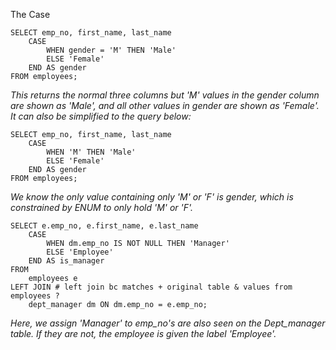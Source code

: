 The Case



```mysql
SELECT emp_no, first_name, last_name
	CASE
		WHEN gender = 'M' THEN 'Male'
		ELSE 'Female'
	END AS gender
FROM employees;
```
*This returns the normal three columns but 'M' values in the gender column are shown as 'Male', and all other values in gender are shown as 'Female'. It can also be simplified to the query below:*
```mysql
SELECT emp_no, first_name, last_name
	CASE
		WHEN 'M' THEN 'Male'
		ELSE 'Female'
	END AS gender
FROM employees;
```
*We know the only value containing only 'M' or 'F' is gender, which is constrained by ENUM to only hold 'M' or 'F'.*

```mysql
SELECT e.emp_no, e.first_name, e.last_name
	CASE 
		WHEN dm.emp_no IS NOT NULL THEN 'Manager'
		ELSE 'Employee'
	END AS is_manager
FROM 
	employees e
LEFT JOIN # left join bc matches + original table & values from employees ?
	dept_manager dm ON dm.emp_no = e.emp_no;
```
*Here, we assign 'Manager' to emp_no's are also seen on the Dept_manager table. If they are not, the employee is given the label 'Employee'.*